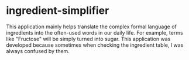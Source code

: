 # ingredient-simplifier

This application mainly helps translate the complex formal language of ingredients into the often-used words in our daily life. For example, terms like "Fructose" will be simply turned into sugar. This application was developed because sometimes when checking the ingredient table, I was always confused by them. 
